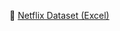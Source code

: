 📂 [Netflix Dataset (Excel)](https://github.com/user-attachments/files/21205926/Netflix_Data.xlsx.csv)
